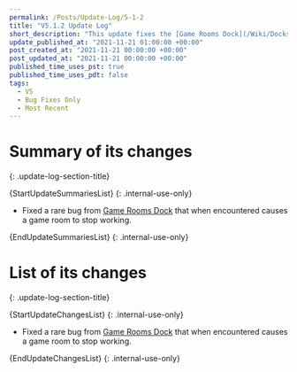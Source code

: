 ```yaml
---
permalink: /Posts/Update-Log/5-1-2
title: "V5.1.2 Update Log"
short_description: "This update fixes the [Game Rooms Dock](/Wiki/Docks/Game-Rooms-Dock)."
update_published_at: "2021-11-21 01:00:00 +00:00"
post_created_at: "2021-11-21 00:00:00 +00:00"
post_updated_at: "2021-11-21 00:00:00 +00:00"
published_time_uses_pst: true
published_time_uses_pdt: false
tags:
  - V5
  - Bug Fixes Only
  - Most Recent
---
```


# Summary of its changes
{: .update-log-section-title}

{StartUpdateSummariesList}
{: .internal-use-only}

* Fixed a rare bug from [Game Rooms Dock](/Wiki/Docks/Game-Rooms-Dock) that when encountered causes a game room to stop working.

{EndUpdateSummariesList}
{: .internal-use-only}

# List of its changes
{: .update-log-section-title}

{StartUpdateChangesList}
{: .internal-use-only}

* Fixed a rare bug from [Game Rooms Dock](/Wiki/Docks/Game-Rooms-Dock) that when encountered causes a game room to stop working.

{EndUpdateChangesList}
{: .internal-use-only}